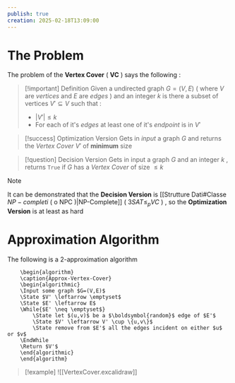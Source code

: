 ```yaml
---
publish: true
creation: 2025-02-18T13:09:00
---
```

# The Problem

The problem of the **Vertex Cover** ( **VC** ) says the following : 

>[!important] Definition
>Given a undirected graph $G=(V,E)$ ( where $V$ are *vertices* and $E$ are *edges* ) and an integer $k$  is there a subset of vertices $V'\subseteq V$ such that : 
>+ $|V'| \le k$
>+ For each of it's *edges* at least one of it's *endpoint* is in $V'$

>[!success] Optimization Version
>Gets in *input* a graph $G$ and returns the *Vertex Cover* $V'$ of **minimum** size

>[!question] Decision Version
>Gets in input a graph $G$ and an integer $k$ , returns `True` if $G$ has a *Vertex Cover* of size $\leq k$

>[!note] 
>It can be demonstrated that the **Decision Version** is [[Strutture Dati#Classe $NP-completi$ ( o NPC )|NP-Complete]] ( $3SAT \leq_p VC$ ) , so the **Optimization Version** is at least as hard

# Approximation Algorithm

The following is a $2$-approximation algorithm 

```pseudo
	\begin{algorithm}
	\caption{Approx-Vertex-Cover}
	\begin{algorithmic}
	\Input some graph $G=(V,E)$
	\State $V' \leftarrow \emptyset$
	\State $E' \leftarrow E$
	\While{$E' \neq \emptyset$}
		\State let $(u,v)$ be a $\boldsymbol{random}$ edge of $E'$
		\State $V' \leftarrow V' \cup \{u,v\}$
		\State remove from $E'$ all the edges incident on either $u$ or $v$
    \EndWhile
    \Return $V'$
	\end{algorithmic}
	\end{algorithm}
```

>[!example] 
![[VertexCover.excalidraw]]

